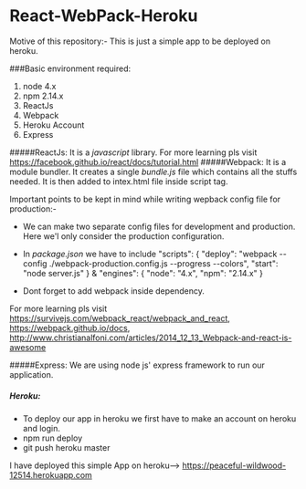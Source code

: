 # React-WebPack-Heroku
Motive of this repository:- This is just a simple app to be deployed on heroku.

###Basic environment required: 
1. node 4.x
2. npm 2.14.x
3. ReactJs
4. Webpack
5. Heroku Account 
6. Express

#####ReactJs:
It is a *javascript* library. For more learning pls visit <https://facebook.github.io/react/docs/tutorial.html>
#####Webpack: 
It is a module bundler. It creates a single *bundle.js* file which contains all the stuffs needed. It is then added to intex.html file inside script tag.

Important points to be kept in mind while writing wepback config file for production:-

* We can make two separate config files for development and production. Here we'l only consider the production configuration.
* In *package.json* we have to include
"scripts": {
    "deploy": "webpack --config ./webpack-production.config.js --progress --colors",
    "start": "node server.js"
  } & "engines": {
    "node": "4.x",
    "npm": "2.14.x"
  }

* Dont forget to add webpack inside dependency.

For more learning pls visit <https://survivejs.com/webpack_react/webpack_and_react>, <https://webpack.github.io/docs>, <http://www.christianalfoni.com/articles/2014_12_13_Webpack-and-react-is-awesome>  

#####Express:
We are using node js' express framework to run our application.

##### Heroku:
* To deploy our app in heroku we first have to make an account on heroku and login.
* npm run deploy
* git push heroku master

I have deployed this simple App on heroku--> <https://peaceful-wildwood-12514.herokuapp.com>

